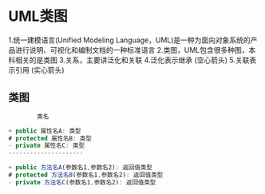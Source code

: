 # UML类图

1.统一建模语言(Unified Modeling Language，UML)是一种为面向对象系统的产品进行说明、可视化和编制文档的一种标准语言
2.类图，UML包含很多种图，本科相关的是类图
3.关系，主要讲泛化和关联
4.泛化表示继承 (空心箭头)
5.关联表示引用 (实心箭头)

## 类图

```js
        类名

+ public 属性名A: 类型
# protected 属性名B: 类型
- private 属性名C: 类型
---------------------

+ public 方法名A(参数名1,参数名2): 返回值类型
# protected 方法名B(参数名1,参数名2): 返回值类型
- private 方法名C(参数名1,参数名2): 返回值类型

```
